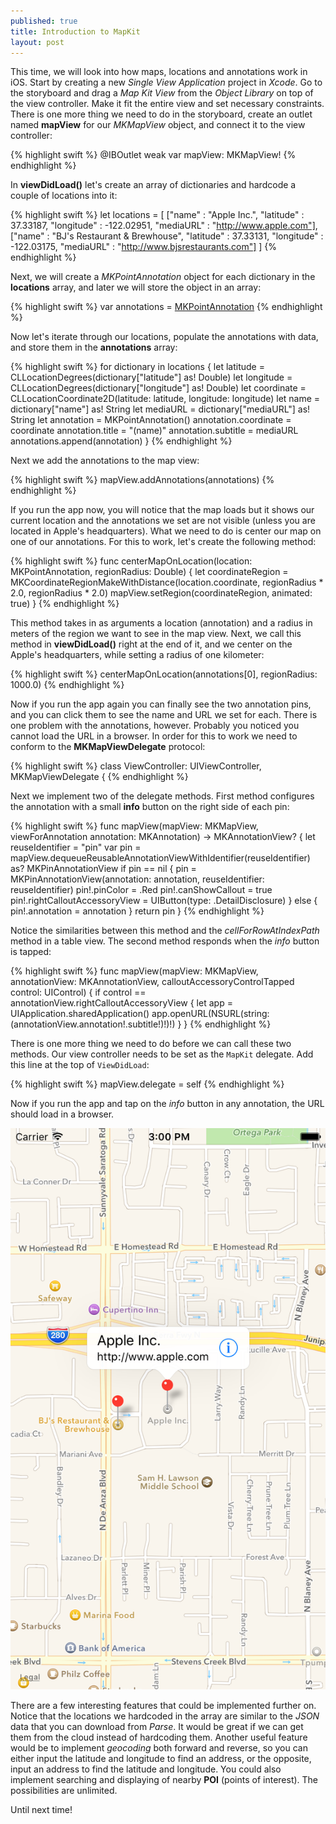 ```yaml
---
published: true
title: Introduction to MapKit
layout: post
---
```

This time, we will look into how maps, locations and annotations work in iOS. Start by creating a new _Single View Application_ project in _Xcode_. Go to the storyboard and drag a _Map Kit View_ from the _Object Library_ on top of the view controller. Make it fit the entire view and set necessary constraints. There is one more thing we need to do in the storyboard, create an outlet named __mapView__ for our _MKMapView_ object, and connect it to the view controller:

{% highlight swift %}
@IBOutlet weak var mapView: MKMapView!
{% endhighlight %}

In __viewDidLoad()__ let's create an array of dictionaries and hardcode a couple of locations into it:

{% highlight swift %}
let locations = [
    ["name" : "Apple Inc.",
    "latitude" : 37.33187,
    "longitude" : -122.02951,
    "mediaURL" : "http://www.apple.com"],
    ["name" : "BJ's Restaurant & Brewhouse",
    "latitude" : 37.33131,
    "longitude" : -122.03175,
    "mediaURL" : "http://www.bjsrestaurants.com"]
]
{% endhighlight %}

Next, we will create a _MKPointAnnotation_ object for each dictionary in the __locations__ array, and later we will store the object in an array:

{% highlight swift %}
var annotations = [MKPointAnnotation]()
{% endhighlight %}

Now let's iterate through our locations, populate the annotations with data, and store them in the __annotations__ array:

{% highlight swift %}
for dictionary in locations {
    let latitude = CLLocationDegrees(dictionary["latitude"] as! Double)
    let longitude = CLLocationDegrees(dictionary["longitude"] as! Double)
    let coordinate = CLLocationCoordinate2D(latitude: latitude, longitude: longitude)
    let name = dictionary["name"] as! String
    let mediaURL = dictionary["mediaURL"] as! String
    let annotation = MKPointAnnotation()
    annotation.coordinate = coordinate
    annotation.title = "\(name)"
    annotation.subtitle = mediaURL
    annotations.append(annotation)
}
{% endhighlight %}

Next we add the annotations to the map view:

{% highlight swift %}
mapView.addAnnotations(annotations)
{% endhighlight %}

If you run the app now, you will notice that the map loads but it shows our current location and the annotations we set are not visible (unless you are located in Apple's headquarters). What we need to do is center our map on one of our annotations. For this to work, let's create the following method:

{% highlight swift %}
func centerMapOnLocation(location: MKPointAnnotation, regionRadius: Double) {
    let coordinateRegion = MKCoordinateRegionMakeWithDistance(location.coordinate,
        regionRadius * 2.0, regionRadius * 2.0)
    mapView.setRegion(coordinateRegion, animated: true)
}
{% endhighlight %}

This method takes in as arguments a location (annotation) and a radius in meters of the region we want to see in the map view. Next, we call this method in __viewDidLoad()__ right at the end of it, and we center on the Apple's headquarters, while setting a radius of one kilometer:

{% highlight swift %}
centerMapOnLocation(annotations[0], regionRadius: 1000.0)
{% endhighlight %}

Now if you run the app again you can finally see the two annotation pins, and you can click them to see the name and URL we set for each. There is one problem with the annotations, however. Probably you noticed you cannot load the URL in a browser. In order for this to work we need to conform to the __MKMapViewDelegate__ protocol:

{% highlight swift %}
class ViewController: UIViewController, MKMapViewDelegate {
{% endhighlight %}

Next we implement two of the delegate methods. First method configures the annotation with a small __info__ button on the right side of each pin:

{% highlight swift %}
func mapView(mapView: MKMapView, viewForAnnotation annotation: MKAnnotation) -> MKAnnotationView? {
    let reuseIdentifier = "pin"
    var pin = mapView.dequeueReusableAnnotationViewWithIdentifier(reuseIdentifier) as? MKPinAnnotationView
    if pin == nil {
        pin = MKPinAnnotationView(annotation: annotation, reuseIdentifier: reuseIdentifier) 
        pin!.pinColor = .Red
        pin!.canShowCallout = true
        pin!.rightCalloutAccessoryView = UIButton(type: .DetailDisclosure)
    } else {
        pin!.annotation = annotation
    }
    return pin
}
{% endhighlight %}

Notice the similarities between this method and the _cellForRowAtIndexPath_ method in a table view. The second method responds when the _info_ button is tapped:

{% highlight swift %}
func mapView(mapView: MKMapView, annotationView: MKAnnotationView, calloutAccessoryControlTapped control: UIControl) {
    if control == annotationView.rightCalloutAccessoryView {
        let app = UIApplication.sharedApplication()
        app.openURL(NSURL(string: (annotationView.annotation!.subtitle!)!)!)
    }
}
{% endhighlight %}

There is one more thing we need to do before we can call these two methods. Our view controller needs to be set as the `MapKit` delegate. Add this line at the top of `ViewDidLoad`:

{% highlight swift %}
mapView.delegate = self
{% endhighlight %}

Now if you run the app and tap on the _info_ button in any annotation, the URL should load in a browser.

![alt text](https://github.com/mhorga/mhorga.github.io/raw/master/images/simulator3.png "MapKit")

There are a few interesting features that could be implemented further on. Notice that the locations we hardcoded in the array are similar to the _JSON_ data that you can download from _Parse_. It would be great if we can get them from the cloud instead of hardcoding them. Another useful feature would be to implement _geocoding_ both forward and reverse, so you can either input the latitude and longitude to find an address, or the opposite, input an address to find the latitude and longitude. You could also implement searching and displaying of nearby __POI__ (points of interest). The possibilities are unlimited.

Until next time!